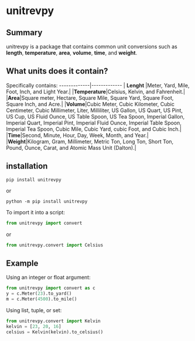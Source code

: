 # unitrevpy
## Summary
unitrevpy is a package that contains common unit conversions such as  __length__, __temperature__, __area__, __volume__, __time__, and __weight__.
## What units does it contain?
Specifically contains:
-------------|-------------
| **Lenght** |Meter, Yard, Mile, Foot, Inch, and Light Year.|
|**Temperature**|Celsius, Kelvin, and Fahrenheit.|
|**Area**|Square meter, Hectare, Square Mile, Square Yard, Square Foot, Square Inch, and Acre.|
|**Volume**|Cubic Meter, Cubic Kilometer, Cubic Centimeter, Cubic Millimeter, Liter, Milliliter, US Gallon, US Quart, US Pint, US Cup, US Fluid Ounce, US Table Spoon, US Tea Spoon, Imperial Gallon, Imperial Quart, Imperial Pint, Imperial Fluid Ounce, Imperial Table Spoon, Imperial Tea Spoon, Cubic Mile, Cubic Yard, cubic Foot, and Cubic Inch.|
|**Time**|Second, Minute, Hour, Day, Week, Month, and Year.|
|**Weight**|Kilogram, Gram, Millimeter, Metric Ton, Long Ton, Short Ton, Pound, Ounce, Carat, and Atomic Mass Unit (Dalton).|
## installation
```
pip install unitrevpy
```
or
```
python -m pip install unitrevpy
```
To import it into a script:
```python
from unitrevpy import convert
```
or
```python
from unitrevpy.convert import Celsius
```

## Example
Using an integer or float argument:
```python
from unitrevpy import convert as c
y = c.Meter(23).to_yard()
m = c.Meter(4500).to_mile()
```
Using list, tuple, or set:
```python
from unitrevpy.convert import Kelvin
kelvin = [23, 20, 16]
celsius = Kelvin(kelvin).to_celsius()
```

